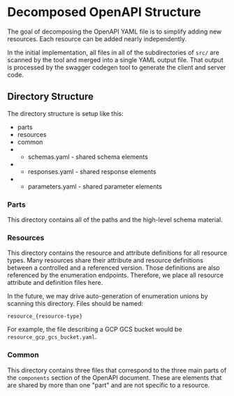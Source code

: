 # Decomposed OpenAPI Structure

The goal of decomposing the OpenAPI YAML file is to simplify adding new resources. Each
resource can be added nearly independently.

In the initial implementation, all files in all of the subdirectories of `src/` are scanned by the tool
and merged into a single YAML output file. That output is processed by the swagger codegen
tool to generate the client and server code.

## Directory Structure

The directory structure is setup like this:
- parts
- resources
- common
- - schemas.yaml - shared schema elements
- - responses.yaml - shared response elements
- - parameters.yaml - shared parameter elements

### Parts
This directory contains all of the paths and the high-level schema material.

### Resources
This directory contains the resource and attribute definitions for all resource types.
Many resources share their attribute and resource definitions between a controlled and a
referenced version. Those definitions are also referenced by the enumeration
endpoints. Therefore, we place all resource attribute and definition files here.

In the future, we may drive auto-generation of enumeration unions by scanning this
directory. Files should be named:
```
resource_{resource-type}
```
For example, the file describing a GCP GCS bucket would be `resource_gcp_gcs_bucket.yaml`.

### Common
This directory contains three files that correspond to the three main parts of the
`components` section of the OpenAPI document. These are elements that are shared by more
than one "part" and are not specific to a resource.

